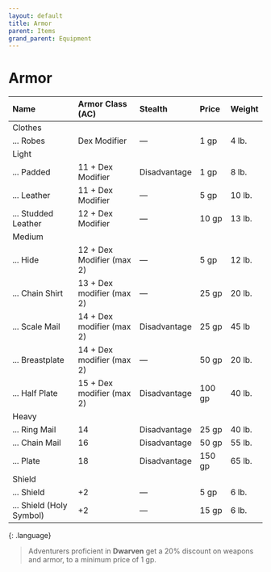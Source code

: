 ```yaml
---
layout: default
title: Armor
parent: Items
grand_parent: Equipment
---
```


# Armor


| Name                     | Armor Class (AC)          | Stealth      | Price  | Weight |
| :----------------------- | :------------------------ | :----------- | :----- | :----- |
| Clothes                  |                           |              |        |        |
| ... Robes                | Dex Modifier              | —            | 1 gp   | 4 lb.  |
| Light                    |                           |              |        |        |
| ... Padded               | 11 + Dex Modifier         | Disadvantage | 1 gp   | 8 lb.  |
| ... Leather              | 11 + Dex Modifier         | —            | 5 gp   | 10 lb. |
| ... Studded Leather      | 12 + Dex Modifier         | —            | 10 gp  | 13 lb. |
| Medium                   |                           |              |        |        |
| ... Hide                 | 12 + Dex Modifier (max 2) | —            | 5 gp   | 12 lb. |
| ... Chain Shirt          | 13 + Dex modifier (max 2) | —            | 25 gp  | 20 lb. |
| ... Scale Mail           | 14 + Dex modifier (max 2) | Disadvantage | 25 gp  | 45 lb  |
| ... Breastplate          | 14 + Dex modifier (max 2) | —            | 50 gp  | 20 lb. |
| ... Half Plate           | 15 + Dex modifier (max 2) | Disadvantage | 100 gp | 40 lb. |
| Heavy                    |                           |              |        |        |
| ... Ring Mail            | 14                        | Disadvantage | 25 gp  | 40 lb. |
| ... Chain Mail           | 16                        | Disadvantage | 50 gp  | 55 lb. |
| ... Plate                | 18                        | Disadvantage | 150 gp | 65 lb. |
| Shield                   |                           |              |        |        |
| ... Shield               | +2                        | —            | 5 gp   | 6 lb.  |
| ... Shield (Holy Symbol) | +2                        | —            | 15 gp  | 6 lb.  |

{: .language}
> Adventurers proficient in **Dwarven** get a 20% discount on weapons and armor, to a minimum price of 1 gp.


